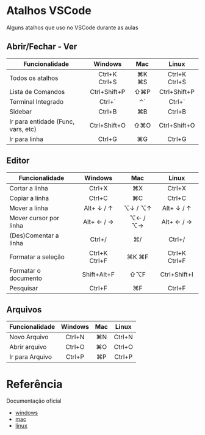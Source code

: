 # Atalhos VSCode 

Alguns atalhos que uso no VSCode durante as aulas

## Abrir/Fechar - Ver
| Funcionalidade   |  Windows  |  Mac | Linux 
|------------------|:---------:|:-----:|:------:|
| Todos os atalhos  |Ctrl+K Ctrl+S|  ⌘K ⌘S   |Ctrl+K Ctrl+S|
| Lista de Comandos |Ctrl+Shift+P |  ⇧⌘P     |Ctrl+Shift+P |
| Terminal Integrado|Ctrl+\`      |  ⌃\`     |Ctrl+\`    |
| Sidebar           |Ctrl+B       |  ⌘B      |Ctrl+B     |
| Ir para entidade (Func, vars, etc)  |Ctrl+Shift+O |  ⇧⌘O      |Ctrl+Shift+O|
| Ir para linha  |Ctrl+G  |  ⌘G   |Ctrl+G |



## Editor
| Funcionalidade   |  Windows  |  Mac | Linux 
|------------------|:---------:|:-----:|:------:|
| Cortar a linha |  Ctrl+X  | ⌘X | Ctrl+X |
| Copiar a linha |	Ctrl+C  | ⌘C | Ctrl+C |
| Mover a linha  |	Alt+ ↓ / ↑  | ⌥↓ / ⌥↑ | Alt+ ↓ / ↑ |
| Mover cursor por linha  |	Alt+ ← / → | ⌥← / ⌥→ | Alt+ ← / → |
| (Des)Comentar a linha | Ctrl+/ | ⌘/ |	Ctrl+/ |
| Formatar a seleção |Ctrl+K Ctrl+F|⌘K ⌘F|Ctrl+K Ctrl+F|
| Formatar o documento |Shift+Alt+F|⇧⌥F|Ctrl+Shift+I |
| Pesquisar     |   Ctrl+F      | ⌘F |Ctrl+F|


## Arquivos
| Funcionalidade   |  Windows  |  Mac | Linux 
|------------------|:---------:|:-----:|:------:|
| Novo Arquivo  |   Ctrl+N      | ⌘N | Ctrl+N |
| Abrir arquivo |   Ctrl+O      | ⌘O | Ctrl+O |
| Ir para Arquivo | Ctrl+P      | ⌘P | Ctrl+P |



# Referência

Documentação oficial
- [windows](https://code.visualstudio.com/shortcuts/keyboard-shortcuts-windows.pdf)
- [mac](https://code.visualstudio.com/shortcuts/keyboard-shortcuts-macos.pdf)
- [linux](https://code.visualstudio.com/shortcuts/keyboard-shortcuts-linux.pdf)